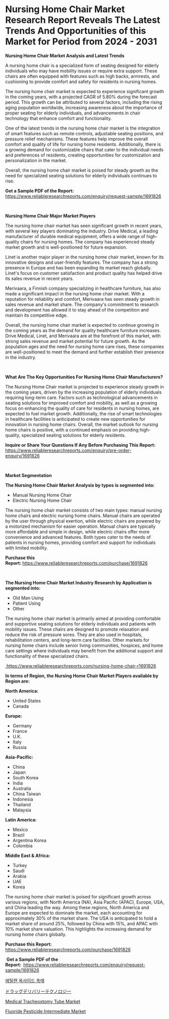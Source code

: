 <p><h1>Nursing Home Chair Market Research Report Reveals The Latest Trends And Opportunities of this Market for Period from 2024 - 2031</h1></p><p><strong>Nursing Home Chair Market Analysis and Latest Trends</strong></p>
<p><p>A nursing home chair is a specialized form of seating designed for elderly individuals who may have mobility issues or require extra support. These chairs are often equipped with features such as high backs, armrests, and cushioning to provide comfort and safety for residents in nursing homes.</p><p>The nursing home chair market is expected to experience significant growth in the coming years, with a projected CAGR of 5.80% during the forecast period. This growth can be attributed to several factors, including the rising aging population worldwide, increasing awareness about the importance of proper seating for elderly individuals, and advancements in chair technology that enhance comfort and functionality.</p><p>One of the latest trends in the nursing home chair market is the integration of smart features such as remote controls, adjustable seating positions, and pressure relief mechanisms. These features help improve the overall comfort and quality of life for nursing home residents. Additionally, there is a growing demand for customizable chairs that cater to the individual needs and preferences of residents, creating opportunities for customization and personalization in the market.</p><p>Overall, the nursing home chair market is poised for steady growth as the need for specialized seating solutions for elderly individuals continues to rise.</p></p>
<p><strong>Get a Sample PDF of the Report:&nbsp;</strong> <a href="https://www.reliableresearchreports.com/enquiry/request-sample/1691826">https://www.reliableresearchreports.com/enquiry/request-sample/1691826</a></p>
<p>&nbsp;</p>
<p><strong>Nursing Home Chair Major Market Players</strong></p>
<p><p>The nursing home chair market has seen significant growth in recent years, with several key players dominating the industry. Drive Medical, a leading manufacturer of durable medical equipment, offers a wide range of high-quality chairs for nursing homes. The company has experienced steady market growth and is well-positioned for future expansion.</p><p>Linet is another major player in the nursing home chair market, known for its innovative designs and user-friendly features. The company has a strong presence in Europe and has been expanding its market reach globally. Linet's focus on customer satisfaction and product quality has helped drive its sales revenue in recent years.</p><p>Merivaara, a Finnish company specializing in healthcare furniture, has also made a significant impact in the nursing home chair market. With a reputation for reliability and comfort, Merivaara has seen steady growth in sales revenue and market share. The company's commitment to research and development has allowed it to stay ahead of the competition and maintain its competitive edge.</p><p>Overall, the nursing home chair market is expected to continue growing in the coming years as the demand for quality healthcare furniture increases. Drive Medical, Linet, and Merivaara are at the forefront of this market, with strong sales revenue and market potential for future growth. As the population ages and the need for nursing home care rises, these companies are well-positioned to meet the demand and further establish their presence in the industry.</p></p>
<p>&nbsp;</p>
<p><strong>What Are The Key Opportunities For Nursing Home Chair Manufacturers?</strong></p>
<p><p>The Nursing Home Chair market is projected to experience steady growth in the coming years, driven by the increasing population of elderly individuals requiring long-term care. Factors such as technological advancements in seating solutions for improved comfort and mobility, as well as a growing focus on enhancing the quality of care for residents in nursing homes, are expected to fuel market growth. Additionally, the rise of smart technologies in healthcare facilities is anticipated to create new opportunities for innovation in nursing home chairs. Overall, the market outlook for nursing home chairs is positive, with a continued emphasis on providing high-quality, specialized seating solutions for elderly residents.</p></p>
<p><strong>Inquire or Share Your Questions If Any Before Purchasing This Report:</strong> <a href="https://www.reliableresearchreports.com/enquiry/pre-order-enquiry/1691826">https://www.reliableresearchreports.com/enquiry/pre-order-enquiry/1691826</a></p>
<p>&nbsp;</p>
<p><strong>Market Segmentation</strong></p>
<p><strong>The Nursing Home Chair Market Analysis by types is segmented into:</strong></p>
<p><ul><li>Manual Nursing Home Chair</li><li>Electric Nursing Home Chair</li></ul></p>
<p><p>The nursing home chair market consists of two main types: manual nursing home chairs and electric nursing home chairs. Manual chairs are operated by the user through physical exertion, while electric chairs are powered by a motorized mechanism for easier operation. Manual chairs are typically more affordable and simple in design, while electric chairs offer more convenience and advanced features. Both types cater to the needs of patients in nursing homes, providing comfort and support for individuals with limited mobility.</p></p>
<p><strong>Purchase this Report:&nbsp;</strong><a href="https://www.reliableresearchreports.com/purchase/1691826">https://www.reliableresearchreports.com/purchase/1691826</a></p>
<p>&nbsp;</p>
<p><strong>The Nursing Home Chair Market Industry Research by Application is segmented into:</strong></p>
<p><ul><li>Old Man Using</li><li>Patient Using</li><li>Other</li></ul></p>
<p><p>The nursing home chair market is primarily aimed at providing comfortable and supportive seating solutions for elderly individuals and patients with mobility issues. These chairs are designed to promote relaxation and reduce the risk of pressure sores. They are also used in hospitals, rehabilitation centers, and long-term care facilities. Other markets for nursing home chairs include senior living communities, hospices, and home care settings where individuals may benefit from the additional support and functionality of these specialized chairs.</p></p>
<p><a href="https://www.reliableresearchreports.com/nursing-home-chair-r1691826">&nbsp;https://www.reliableresearchreports.com/nursing-home-chair-r1691826</a></p>
<p><strong>In terms of Region, the Nursing Home Chair Market Players available by Region are:</strong></p>
<p>
    <p> <strong> North America: </strong>
        <ul>
            <li>United States</li>
            <li>Canada</li>
        </ul>
        </p> 
    <p> <strong> Europe: </strong>
        <ul>
            <li>Germany</li>
            <li>France</li>
            <li>U.K.</li>
            <li>Italy</li>
            <li>Russia</li>
        </ul>
        </p> 
    <p> <strong> Asia-Pacific: </strong>
        <ul>
            <li>China</li>
            <li>Japan</li>
            <li>South Korea</li>
            <li>India</li>
            <li>Australia</li>
            <li>China Taiwan</li>
            <li>Indonesia</li>
            <li>Thailand</li>
            <li>Malaysia</li>
        </ul>
        </p> 
    <p> <strong> Latin America: </strong>
        <ul>
            <li>Mexico</li>
            <li>Brazil</li>
            <li>Argentina Korea</li>
            <li>Colombia</li>
        </ul>
        </p> 
    <p> <strong> Middle East & Africa: </strong>
        <ul>
            <li>Turkey</li>
            <li>Saudi</li>
            <li>Arabia</li>
            <li>UAE</li>
            <li>Korea</li>
        </ul>
    </p>
    </p>
<p><p>The nursing home chair market is poised for significant growth across various regions, with North America (NA), Asia Pacific (APAC), Europe, USA, and China leading the way. Among these regions, North America and Europe are expected to dominate the market, each accounting for approximately 30% of the market share. The USA is anticipated to hold a market share of around 25%, followed by China with 15%, and APAC with 10% market share valuation. This highlights the increasing demand for nursing home chairs globally.</p></p>
<p><strong>Purchase this Report: </strong><a href="https://www.reliableresearchreports.com/purchase/1691826">https://www.reliableresearchreports.com/purchase/1691826</a></p>
<p>&nbsp;<strong>Get a Sample PDF of the Report:&nbsp;&nbsp;</strong><a href="https://www.reliableresearchreports.com/enquiry/request-sample/1691826">https://www.reliableresearchreports.com/enquiry/request-sample/1691826</a></p>
<p><strong></strong></p>
<p><p><a href="https://medium.com/@loycekreiger/%EC%97%90%ED%8B%B8%EB%A0%8C-%EC%98%A5%EC%82%AC%EC%9D%B4%EB%93%9C-%EC%B4%89%EB%A7%A4-%EC%8B%9C%EC%9E%A5-%EA%B7%9C%EB%AA%A8-%EC%8B%9C%EC%9E%A5-%EC%A0%84%EB%A7%9D-%EB%B0%8F-%EC%8B%9C%EC%9E%A5-%EC%98%88%EC%B8%A1-2024-2031-a5b0211e2411">에틸렌 옥사이드 촉매</a></p><p><a href="https://medium.com/@ameliaordoneza/%E5%8C%BB%E8%96%AC%E5%93%81%E9%80%81%E9%81%94%E6%8A%80%E8%A1%93%E5%B8%82%E5%A0%B4%E5%88%86%E6%9E%90-%E3%81%9D%E3%81%AEcagr-%E5%B8%82%E5%A0%B4%E3%82%BB%E3%82%B0%E3%83%A1%E3%83%B3%E3%83%86%E3%83%BC%E3%82%B7%E3%83%A7%E3%83%B3-%E3%81%8A%E3%82%88%E3%81%B3%E3%82%B0%E3%83%AD%E3%83%BC%E3%83%90%E3%83%AB%E7%94%A3%E6%A5%AD%E6%A6%82%E8%A6%81-bce7b7e5d8d7">ドラッグデリバリーテクノロジー</a></p><p><a href="https://github.com/lbird53714/Market-Research-Report-List-4/blob/main/medical-tracheostomy-tube-market.md">Medical Tracheostomy Tube Market</a></p><p><a href="https://issuu.com/reportprime-2/docs/fluoride-pesticide-intermediate-market-size-2030.p">Fluoride Pesticide Intermediate Market</a></p></p>